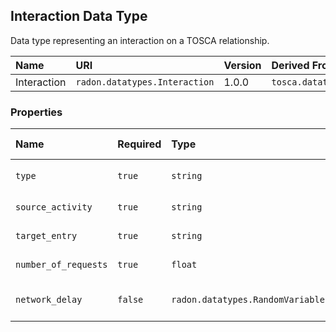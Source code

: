 ## Interaction Data Type

Data type representing an interaction on a TOSCA relationship.

| Name | URI | Version | Derived From |
|:---- |:--- |:------- |:------------ |
| Interaction | `radon.datatypes.Interaction` | 1.0.0 | `tosca.datatypes.Root` |

### Properties

| Name | Required | Type | Constraint | Default Value | Description |
|:---- |:-------- |:---- |:---------- |:------------- |:----------- |
| `type` | `true` | `string` | `valid_values: [synchronous, asynchronous]` | synchronous | Interaction type |
| `source_activity` | `true` | `string` |   |   | Source activity |
| `target_entry` | `true` | `string` |   |   | Target entry |
| `number_of_requests` | `true` | `float` | `greater_or_equal: 0.0` | 1.0 | Number of requests |
| `network_delay` | `false` | `radon.datatypes.RandomVariable` |   |   | Network delay in seconds |
